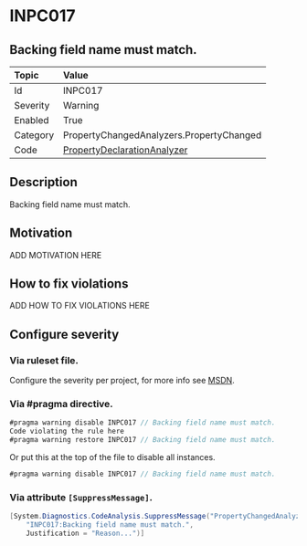 # INPC017
## Backing field name must match.

| Topic    | Value
| :--      | :--
| Id       | INPC017
| Severity | Warning
| Enabled  | True
| Category | PropertyChangedAnalyzers.PropertyChanged
| Code     | [PropertyDeclarationAnalyzer]([PropertyDeclarationAnalyzer](https://github.com/DotNetAnalyzers/PropertyChangedAnalyzers/blob/master/PropertyChangedAnalyzers/NodeAnalyzers/PropertyDeclarationAnalyzer.cs))

## Description

Backing field name must match.

## Motivation

ADD MOTIVATION HERE

## How to fix violations

ADD HOW TO FIX VIOLATIONS HERE

<!-- start generated config severity -->
## Configure severity

### Via ruleset file.

Configure the severity per project, for more info see [MSDN](https://msdn.microsoft.com/en-us/library/dd264949.aspx).

### Via #pragma directive.
```C#
#pragma warning disable INPC017 // Backing field name must match.
Code violating the rule here
#pragma warning restore INPC017 // Backing field name must match.
```

Or put this at the top of the file to disable all instances.
```C#
#pragma warning disable INPC017 // Backing field name must match.
```

### Via attribute `[SuppressMessage]`.

```C#
[System.Diagnostics.CodeAnalysis.SuppressMessage("PropertyChangedAnalyzers.PropertyChanged", 
    "INPC017:Backing field name must match.", 
    Justification = "Reason...")]
```
<!-- end generated config severity -->